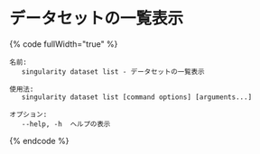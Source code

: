# データセットの一覧表示

{% code fullWidth="true" %}
```
名前:
   singularity dataset list - データセットの一覧表示

使用法:
   singularity dataset list [command options] [arguments...]

オプション:
   --help, -h  ヘルプの表示
```
{% endcode %}